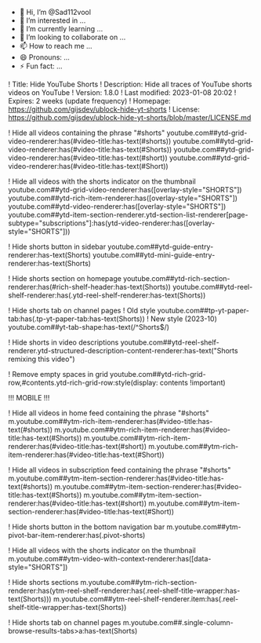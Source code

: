 - 👋 Hi, I’m @Sad112vool
- 👀 I’m interested in ...
- 🌱 I’m currently learning ...
- 💞️ I’m looking to collaborate on ...
- 📫 How to reach me ...
- 😄 Pronouns: ...
- ⚡ Fun fact: ...

<!---
Sad112vool/Sad112vool is a ✨ special ✨ repository because its `README.md` (this file) appears on your GitHub profile.
You can click the Preview link to take a look at your changes.
--->
! Title: Hide YouTube Shorts
! Description: Hide all traces of YouTube shorts videos on YouTube
! Version: 1.8.0
! Last modified: 2023-01-08 20:02
! Expires: 2 weeks (update frequency)
! Homepage: https://github.com/gijsdev/ublock-hide-yt-shorts
! License: https://github.com/gijsdev/ublock-hide-yt-shorts/blob/master/LICENSE.md

! Hide all videos containing the phrase "#shorts"
youtube.com##ytd-grid-video-renderer:has(#video-title:has-text(#shorts))
youtube.com##ytd-grid-video-renderer:has(#video-title:has-text(#Shorts))
youtube.com##ytd-grid-video-renderer:has(#video-title:has-text(#short))
youtube.com##ytd-grid-video-renderer:has(#video-title:has-text(#Short))

! Hide all videos with the shorts indicator on the thumbnail
youtube.com##ytd-grid-video-renderer:has([overlay-style="SHORTS"])
youtube.com##ytd-rich-item-renderer:has([overlay-style="SHORTS"])
youtube.com##ytd-video-renderer:has([overlay-style="SHORTS"])
youtube.com##ytd-item-section-renderer.ytd-section-list-renderer[page-subtype="subscriptions"]:has(ytd-video-renderer:has([overlay-style="SHORTS"]))

! Hide shorts button in sidebar
youtube.com##ytd-guide-entry-renderer:has-text(Shorts)
youtube.com##ytd-mini-guide-entry-renderer:has-text(Shorts)

! Hide shorts section on homepage
youtube.com##ytd-rich-section-renderer:has(#rich-shelf-header:has-text(Shorts))
youtube.com##ytd-reel-shelf-renderer:has(.ytd-reel-shelf-renderer:has-text(Shorts))

! Hide shorts tab on channel pages
! Old style
youtube.com##tp-yt-paper-tab:has(.tp-yt-paper-tab:has-text(Shorts))
! New style (2023-10)
youtube.com##yt-tab-shape:has-text(/^Shorts$/)



! Hide shorts in video descriptions
youtube.com##ytd-reel-shelf-renderer.ytd-structured-description-content-renderer:has-text("Shorts remixing this video")

! Remove empty spaces in grid
youtube.com##ytd-rich-grid-row,#contents.ytd-rich-grid-row:style(display: contents !important)


!!! MOBILE !!!

! Hide all videos in home feed containing the phrase "#shorts"
m.youtube.com##ytm-rich-item-renderer:has(#video-title:has-text(#shorts))
m.youtube.com##ytm-rich-item-renderer:has(#video-title:has-text(#Shorts))
m.youtube.com##ytm-rich-item-renderer:has(#video-title:has-text(#short))
m.youtube.com##ytm-rich-item-renderer:has(#video-title:has-text(#Short))

! Hide all videos in subscription feed containing the phrase "#shorts"
m.youtube.com##ytm-item-section-renderer:has(#video-title:has-text(#shorts))
m.youtube.com##ytm-item-section-renderer:has(#video-title:has-text(#Shorts))
m.youtube.com##ytm-item-section-renderer:has(#video-title:has-text(#short))
m.youtube.com##ytm-item-section-renderer:has(#video-title:has-text(#Short))

! Hide shorts button in the bottom navigation bar
m.youtube.com##ytm-pivot-bar-item-renderer:has(.pivot-shorts)

! Hide all videos with the shorts indicator on the thumbnail
m.youtube.com##ytm-video-with-context-renderer:has([data-style="SHORTS"])

! Hide shorts sections
m.youtube.com##ytm-rich-section-renderer:has(ytm-reel-shelf-renderer:has(.reel-shelf-title-wrapper:has-text(Shorts)))
m.youtube.com##ytm-reel-shelf-renderer.item:has(.reel-shelf-title-wrapper:has-text(Shorts))

! Hide shorts tab on channel pages
m.youtube.com##.single-column-browse-results-tabs>a:has-text(Shorts)
